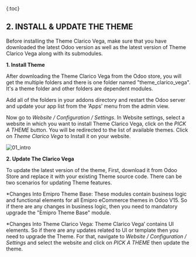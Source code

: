 {:toc}

## 2. INSTALL & UPDATE THE THEME
Before installing the Theme Clarico Vega, make sure that you have downloaded the latest Odoo version as well as the latest version of Theme Clarico Vega along with its submodules.

**1. Install Theme**

After downloading the Theme Clarico Vega from the Odoo store, you will get the multiple folders and there is one folder named "theme_clarico_vega". It's a theme folder and other folders are dependent modules.

Add all of the folders in your addons directory and restart the Odoo server and update your app list from the ‘Apps’ menu from the admin view.


Now go to *Website / Configuration / Settings.* In Website settings, select a website in which you want to install Theme Clarico Vega, click on the *PICK A THEME* button. You will be redirected to the list of available themes. Click on *Theme Clarico Vega* to Install it on your website.

![01_intro](02_installation/images/int.png)

**2. Update The Clarico Vega**

To update the latest version of the theme, First, download it from Odoo Store and replace it with your existing Theme source code. There can be two scenarios for updating Theme features.

*Changes Into Emipro Theme Base: 
These modules contain business logic and functional elements for all Emipro eCommerce themes in Odoo V15. So if there are any changes in business logic, then you need to mandatory upgrade the "Emipro Theme Base" module.


*Changes Into Theme Clarico Vega: 
Theme Clarico Vega’ contains UI elements. So if there are any updates related to UI or template then you need to upgrade the Theme. For that, navigate to *Website / Configuration / Settings* and select the website and click on *PICK A THEME* then update the theme.
